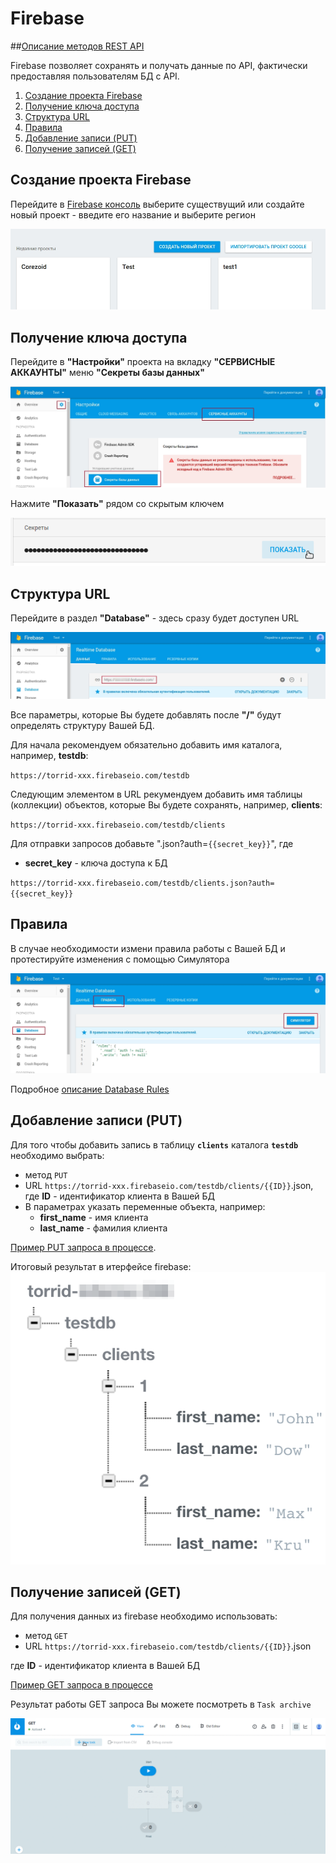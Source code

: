 # Firebase

##[Описание методов REST API](https://firebase.google.com/docs/reference/rest/database/)

Firebase позволяет сохранять и получать данные по API, фактически предоставляя пользователям БД с API.

1.  [Создание проекта Firebase](#создание-проекта-firebase)
2.  [Получение ключа доступа](#получение-ключа-доступа)
3.  [Структура URL](#структура-url)
4.  [Правила](#правила)
5.  [Добавление записи (PUT)](#добавление-записи-put)
6.  [Получение записей (GET)](#получение-записей-get)

## Создание проекта Firebase

Перейдите в [Firebase консоль](https://console.firebase.google.com/) выберите существущий или создайте новый проект - введите его название и выберите регион

![firebase](../img/firebase/firebase_5.jpg)

## Получение ключа доступа

Перейдите в **"Настройки"** проекта на вкладку **"СЕРВИСНЫЕ АККАУНТЫ"** меню **"Секреты базы данных"**

![firebase](../img/firebase/firebase_6.jpg)

Нажмите **"Показать"** рядом со скрытым ключем 

![firebase](../img/firebase/firebase_2.png)

## Структура URL

Перейдите в раздел **"Database"** - здесь сразу будет доступен URL

![firebase](../img/firebase/firebase_3.jpg)

Все параметры, которые Вы будете добавлять после **"/"** будут определять структуру Вашей БД.

Для начала рекомендуем обязательно добавить имя каталога, например, **testdb**:

`https://torrid-xxx.firebaseio.com/testdb`

Следующим элементом в URL рекумендуем добавить имя таблицы (коллекции) объектов, которые Вы будете сохранять, например, **clients**:

`https://torrid-xxx.firebaseio.com/testdb/clients`

Для отправки запросов добавьте ".json?auth=`{{secret_key}}`", где 

* **secret_key** - ключа доступа к БД

`https://torrid-xxx.firebaseio.com/testdb/clients.json?auth={{secret_key}}`

## Правила

В случае необходимости измени правила работы с Вашей БД и протестируйте изменения с помощью Симулятора

![firebase](../img/firebase/firebase_4.jpg)

Подробное [описание Database Rules](https://firebase.google.com/docs/database/security/quickstart)


## Добавление записи (PUT)

Для того чтобы добавить запись в таблицу **`clients`** каталога **`testdb`** необходимо выбрать:

*   метод `PUT`
*   URL `https://torrid-xxx.firebaseio.com/testdb/clients/{{ID}}`.json, где **ID** - идентификатор клиента в Вашей БД
*   В параметрах указать переменные объекта, например:
    *   **first_name** - имя клиента
    *   **last_name** - фамилия клиента

[Пример PUT запроса в процессе](https://admin.corezoid.com/editor/125245/209485).

Итоговый результат в итерфейсе firebase:
![firebase](../img/firebase/example_db_put.png)

## Получение записей (GET)

Для получения данных из firebase необходимо использовать:
*   метод `GET`
*   URL `https://torrid-xxx.firebaseio.com/testdb/clients/{{ID}}`.json

где **ID** - идентификатор клиента в Вашей БД

[Пример GET запроса в процессе](https://admin.corezoid.com/editor/125245/209486)

Результат работы GET запроса Вы можете посмотреть в `Task archive`

![firebase](../img/firebase/get.gif)
